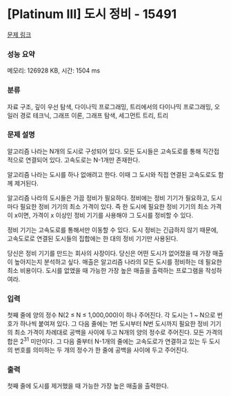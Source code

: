 # [Platinum III] 도시 정비 - 15491 

[문제 링크](https://www.acmicpc.net/problem/15491) 

### 성능 요약

메모리: 126928 KB, 시간: 1504 ms

### 분류

자료 구조, 깊이 우선 탐색, 다이나믹 프로그래밍, 트리에서의 다이나믹 프로그래밍, 오일러 경로 테크닉, 그래프 이론, 그래프 탐색, 세그먼트 트리, 트리

### 문제 설명

<p>알고리즘 나라는 N개의 도시로 구성되어 있다. 모든 도시들은 고속도로를 통해 직간접적으로 연결되어 있다. 고속도로는 N-1개만 존재한다.</p>

<p>알고리즘 나라는 도시를 하나 없애려고 한다. 이때 그 도시와 직접 연결된 고속도로도 함께 제거된다.</p>

<p>알고리즘 나라의 도시들은 가끔 정비가 필요하다. 정비에는 정비 기기가 필요하고, 도시마다 필요한 정비 기기의 최소 가격이 있다. 즉 한 도시에 필요한 정비 기기의 최소 가격이 x이면, 가격이 x 이상인 정비 기기를 사용해야 그 도시를 정비할 수 있다.</p>

<p>정비 기기는 고속도로를 통해서만 이동할 수 있다. 도시 정비는 긴급하지 않기 때문에, 고속도로로 연결된 도시들의 집합에는 한 대의 정비 기기만 사용된다.</p>

<p>당신은 정비 기기를 만드는 회사의 사장이다. 당신은 어떤 도시가 없어졌을 때 가장 매출이 높아지는지 분석하고 싶다. 매출은 알고리즘 나라의 모든 도시를 정비하는 데 필요한 최소 비용이다. 도시를 없앴을 때 가능한 가장 높은 매출을 출력하는 프로그램을 작성하여라.</p>

### 입력 

 <p>첫째 줄에 양의 정수 N(2 ≤ N ≤ 1,000,000)이 하나 주어진다. 각 도시는 1 ~ N으로 번호가 하나씩 붙여져 있다. 그 다음 줄에는 1번 도시부터 N번 도시까지 필요한 정비 기기의 최소 가격이 차례대로 공백을 사이에 두고 N개의 양의 정수로 주어진다. 모든 가격의 합은 2<sup>31</sup> 미만이다. 그 다음 줄부터 N-1개의 줄에는 고속도로가 연결하고 있는 두 도시의 번호를 의미하는 두 개의 정수가 한 줄에 공백을 사이에 두고 주어진다.</p>

### 출력 

 <p>첫째 줄에 도시를 제거했을 때 가능한 가장 높은 매출을 출력한다.</p>

